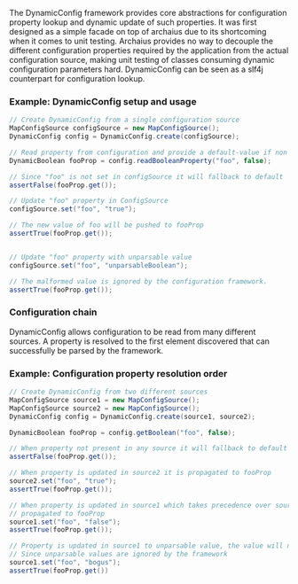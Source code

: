 The DynamicConfig framework provides core abstractions for configuration property lookup and dynamic update of such properties. It was first designed as a simple facade on top of archaius due to its shortcoming when it comes to unit testing. Archaius provides no way to decouple the different configuration properties required by the application from the actual configuration source, making unit testing of classes consuming dynamic configuration parameters hard. DynamicConfig can be seen as a slf4j counterpart for configuration lookup.

### Example: DynamicConfig setup and usage
```java
// Create DynamicConfig from a single configuration source 
MapConfigSource configSource = new MapConfigSource();
DynamicConfig config = DynamicConfig.create(configSource);

// Read property from configuration and provide a default-value if non present.
DynamicBoolean fooProp = config.readBooleanProperty("foo", false);

// Since "foo" is not set in configSource it will fallback to default
assertFalse(fooProp.get());

// Update "foo" property in ConfigSource  
configSource.set("foo", "true");

// The new value of foo will be pushed to fooProp 
assertTrue(fooProp.get());


// Update "foo" property with unparsable value  
configSource.set("foo", "unparsableBoolean");

// The malformed value is ignored by the configuration framework. 
assertTrue(fooProp.get());
```



### Configuration chain
DynamicConfig allows configuration to be read from many different sources. A property is resolved to the first element discovered that can successfully be parsed by the framework. 
 
### Example: Configuration property resolution order
```java
// Create DynamicConfig from two different sources
MapConfigSource source1 = new MapConfigSource();
MapConfigSource source2 = new MapConfigSource();
DynamicConfig config = DynamicConfig.create(source1, source2);

DynamicBoolean fooProp = config.getBoolean("foo", false);

// When property not present in any source it will fallback to default value
assertFalse(fooProp.get());

// When property is updated in source2 it is propagated to fooProp
source2.set("foo", "true");
assertTrue(fooProp.get());

// When property is updated in source1 which takes precedence over source 2 it is 
// propagated to fooProp
source1.set("foo", "false");
assertTrue(fooProp.get());

// Property is updated in source1 to unparsable value, the value will not change in fooProp
// Since unparsable values are ignored by the framework
source1.set("foo", "bogus");
assertTrue(fooProp.get())
```




